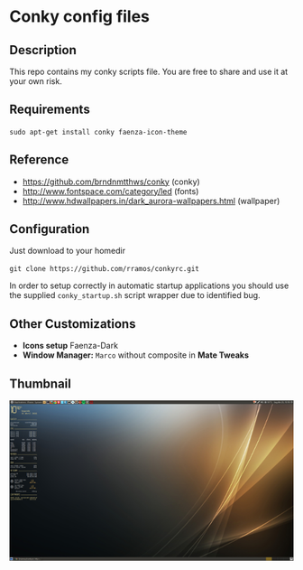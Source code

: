 
# Conky config files

## Description

This repo contains my conky scripts file. You are free to share and use it at your own risk.

## Requirements

`sudo apt-get install conky faenza-icon-theme`

## Reference

* https://github.com/brndnmtthws/conky (conky)
* http://www.fontspace.com/category/led (fonts)
* http://www.hdwallpapers.in/dark_aurora-wallpapers.html (wallpaper)

## Configuration

Just download to your homedir

`git clone https://github.com/rramos/conkyrc.git`

In order to setup correctly in automatic startup applications you should use the supplied `conky_startup.sh` script wrapper due to identified bug.

## Other Customizations

* **Icons setup** Faenza-Dark
* **Window Manager:**  `Marco` without composite in **Mate Tweaks**

## Thumbnail ##

![thumbnail image](.conky/thumbnail.png) 
